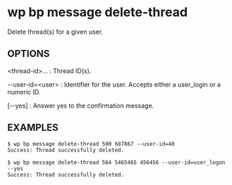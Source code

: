 #	wp bp message delete-thread

Delete thread(s) for a given user.

## OPTIONS

&lt;thread-id&gt;...
: Thread ID(s).

--user-id=&lt;user&gt;
: Identifier for the user. Accepts either a user_login or a numeric ID.

[--yes]
: Answer yes to the confirmation message.

## EXAMPLES

    $ wp bp message delete-thread 500 687867 --user-id=40
    Success: Thread successfully deleted.

    $ wp bp message delete-thread 564 5465465 456456 --user-id=user_logon --yes
    Success: Thread successfully deleted.
